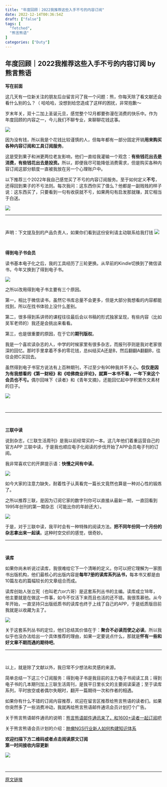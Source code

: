 ```yaml
---
title: "年度回顾｜2022我推荐这些入手不亏的内容订阅"
date: 2022-12-14T00:36:54Z
draft: ["false"]
tags: [
  "fetched",
  "熊言熊语"
]
categories: ["Duty"]
---
```

年度回顾｜2022我推荐这些入手不亏的内容订阅 by 熊言熊语
------
<div><p><span><strong><span>写在前面</span></strong></span></p><p><span>这几天有一位新关注的朋友后台留言问了我一个问题：熊，你每天除了看文献还会看什么别的么？（ 哈哈哈，没想到给您造成了这样的困扰，非常抱歉～</span></p><p><span>岁末年关，双十二加上圣诞元旦，感觉整个12月都要弥漫在消费的快乐中。作为年度回顾的内容之一，今儿我们不聊专业，来聊聊花钱这事。</span></p><p><img data-galleryid="" data-ratio="0.9794238683127572" data-s="300,640" data-src="https://mmbiz.qpic.cn/mmbiz_png/vMCuh4qxbFmIAYaUibgFIpZ6399PVs9Gx4swdB9583k3YESvr2BhWsmv0jtmsTdexIuc7e5ZFtyrORFVgdia6ZBA/640?wx_fmt=png" data-type="png" data-w="486" src="https://mmbiz.qpic.cn/mmbiz_png/vMCuh4qxbFmIAYaUibgFIpZ6399PVs9Gx4swdB9583k3YESvr2BhWsmv0jtmsTdexIuc7e5ZFtyrORFVgdia6ZBA/640?wx_fmt=png"></p><p><span>因为没有钱，所以我是个花钱比较谨慎的人，但每年都有一部分固定开销</span><strong><span>用来购买各种内容订阅和工具订阅服务</span></strong><span>。</span></p><p><span>这是受到果子和洲更两位老友影响，他们一直给我灌输一个观念：</span><strong><span>有些钱花出去是消费，有些钱花出去是投资。</span></strong><span>所以，即便我尽可能降低消费需求，但是购买各种内容订阅这部分额度一直被我放在另一个心理账户中。</span><br></p><p><span>以下推荐三个2022年我自己感觉买了不亏的内容订阅服务。至于如何定义<strong>不亏</strong>，还得回到果子的不亏法则。</span><span>每次我问：这东西你买了值么？他都是一副贱贱的样子说：这东西买了，只要看到一句有收获就不亏，如果两句有启发那就赚，其它相当于白送。</span></p><p><img data-galleryid="" data-ratio="0.8871595330739299" data-s="300,640" data-src="https://mmbiz.qpic.cn/mmbiz_png/vMCuh4qxbFmIAYaUibgFIpZ6399PVs9GxTgoPq6d57RyeKDBCRXNHicE4R1OpXB5Iu0JpYoibjjCULiafLPDsESIQA/640?wx_fmt=png" data-type="png" data-w="514" src="https://mmbiz.qpic.cn/mmbiz_png/vMCuh4qxbFmIAYaUibgFIpZ6399PVs9GxTgoPq6d57RyeKDBCRXNHicE4R1OpXB5Iu0JpYoibjjCULiafLPDsESIQA/640?wx_fmt=png"></p><hr><p><br></p><p><span>声明：下文提及到的产品负责人，如果你们看到这份安利请主动联系给我打钱 <img data-src="https://res.wx.qq.com/t/wx_fed/we-emoji/res/v1.3.10/assets/newemoji/Yellowdog.png" data-ratio="1" data-w="20" src="https://res.wx.qq.com/t/wx_fed/we-emoji/res/v1.3.10/assets/newemoji/Yellowdog.png"></span></p><p><span><br></span></p><p><span><strong><span>得到电子书会员</span></strong></span><br></p><p><span>读书基本电子化之后，我的工具经历了三轮更换。从早前的Kindle切换到了微信读书，今年又换到了得到电子书。</span></p><p><img data-croporisrc="https://mmbiz.qpic.cn/mmbiz_jpg/vMCuh4qxbFmIAYaUibgFIpZ6399PVs9GxLuXEpRDN9ZWwGxgdCUVsvPnqUV3ssAH9xLDRyNdibukCJqib6YfvSfvw/0?wx_fmt=jpeg" data-cropx1="0" data-cropx2="1242" data-cropy1="32.2318339100346" data-cropy2="2129.4498269896194" data-galleryid="" data-ratio="1.6892109500805152" data-s="300,640" data-src="https://mmbiz.qpic.cn/mmbiz_jpg/vMCuh4qxbFmIAYaUibgFIpZ6399PVs9GxmYQLba7YfLiaMao2VHicIek34U36jeRP5630KcYEGagJmyf8Qm2Wzcqg/640?wx_fmt=jpeg" data-type="jpeg" data-w="1242" src="https://mmbiz.qpic.cn/mmbiz_jpg/vMCuh4qxbFmIAYaUibgFIpZ6399PVs9GxmYQLba7YfLiaMao2VHicIek34U36jeRP5630KcYEGagJmyf8Qm2Wzcqg/640?wx_fmt=jpeg"></p><p><span>之所以改用得到电子书主要有三个原因。</span></p><p><span>第一，相比于微信读书，虽然它书库总量不会更多，但是大部分我想看的内容都能找到，所以在找书体验上没什么差别。</span></p><p><span>第二，很多得到系讲师的课程往往最后会以书稿的形式独家呈现，有些内容（比如吴军老师的）我还是会挑出来看看。</span></p><p><span>第三，也是很重要的原因，在于它的<strong>期刊版权</strong>。</span></p><p><span>我是一个喜欢读杂志的人，中学的时候家里有很多杂志，而报刊亭则是我对老家很深的回忆。那时手里拿着不多的零花钱，总纠结买A还是B，然后翻翻A翻翻B，往往会把C买回去。</span></p><p><span>虽然得到电子书官方说法有上百种期刊，不过至少有90种我并不关心。<strong>仅仅是因为有我想看的《第一财经》和《哈佛商业评论》，就算一本书不看，一年下来这个会员也不亏。</strong>偶尔回味下《读者》和《青年文摘》，还能回忆起中学积累作文素材的日子。</span></p><p><img data-croporisrc="https://mmbiz.qpic.cn/mmbiz_png/vMCuh4qxbFmIAYaUibgFIpZ6399PVs9Gx6l114mL5vN0tcgaUrpBovr8lhbEEkC2AUAUAWS3Lln2h3BCTwB55Bg/0?wx_fmt=png" data-cropx1="0" data-cropx2="1242" data-cropy1="330.91349480968853" data-cropy2="2578.546712802768" data-galleryid="" data-ratio="1.8099838969404187" data-s="300,640" data-src="https://mmbiz.qpic.cn/mmbiz_jpg/vMCuh4qxbFmIAYaUibgFIpZ6399PVs9GxsnTsUroYsolFiafUSvLrVIr7Y6d17SXEEiaSvrhfIXXno3ibMPm9WhBjA/640?wx_fmt=jpeg" data-type="jpeg" data-w="1242" src="https://mmbiz.qpic.cn/mmbiz_jpg/vMCuh4qxbFmIAYaUibgFIpZ6399PVs9GxsnTsUroYsolFiafUSvLrVIr7Y6d17SXEEiaSvrhfIXXno3ibMPm9WhBjA/640?wx_fmt=jpeg"></p><p><br></p><hr><p><br></p><p><span><strong><span>三联中读</span></strong></span><br></p><p><span>说到杂志，《三联生活周刊》是我以前经常买的一本。这几年他们着重运营自己的官方APP 三联中读，于是我也顺应电子化阅读的步伐开始了APP会员电子刊的订阅。</span></p><p><span>我非常喜欢它的开屏提示语：<strong>快慢之间有中读</strong>。</span></p><p><img data-croporisrc="https://mmbiz.qpic.cn/mmbiz_png/vMCuh4qxbFmIAYaUibgFIpZ6399PVs9Gx1YA5RYiaVhHUXhFiaibevSy2n0N5EeMyFRIianvRC1MYh7PEDpOfr0GJIA/0?wx_fmt=png" data-cropx1="0" data-cropx2="1242" data-cropy1="625.2975778546712" data-cropy2="2340.031141868512" data-galleryid="" data-ratio="1.3800322061191626" data-s="300,640" data-src="https://mmbiz.qpic.cn/mmbiz_jpg/vMCuh4qxbFmIAYaUibgFIpZ6399PVs9Gx2rkJVXw2nqjh9dLvoG72zK12ZOjvcve0SQemLJI3nsMZzBuiaJWxT5Q/640?wx_fmt=jpeg" data-type="jpeg" data-w="1242" src="https://mmbiz.qpic.cn/mmbiz_jpg/vMCuh4qxbFmIAYaUibgFIpZ6399PVs9Gx2rkJVXw2nqjh9dLvoG72zK12ZOjvcve0SQemLJI3nsMZzBuiaJWxT5Q/640?wx_fmt=jpeg"></p><p><span>如今大家的注意力缺失，耐着性子认真看完一篇长文竟然也算是一种对心性的锻炼了。</span></p><p><span>之所以推荐三联，是因为订阅它家的数字刊你可以直接从最新一期，一直回看到1995年创刊的第一期杂志（可能比你的年龄还大）。</span><br></p><p><img data-croporisrc="https://mmbiz.qpic.cn/mmbiz_png/vMCuh4qxbFmIAYaUibgFIpZ6399PVs9GxxztnAedLUUH1bGClfMuFV60AYAwEjQPbA9xWjBI2kggFmERJ8IyhhQ/0?wx_fmt=png" data-cropx1="0" data-cropx2="1242" data-cropy1="126.77854671280276" data-cropy2="2589.290657439446" data-galleryid="" data-ratio="1.9830917874396135" data-s="300,640" data-src="https://mmbiz.qpic.cn/mmbiz_jpg/vMCuh4qxbFmIAYaUibgFIpZ6399PVs9Gx7ZxLyicY2oGILCKpAXornPRibd7AlkEEq5plAqNzESEgbNIIcqyiadOoQ/640?wx_fmt=jpeg" data-type="jpeg" data-w="1242" src="https://mmbiz.qpic.cn/mmbiz_jpg/vMCuh4qxbFmIAYaUibgFIpZ6399PVs9Gx7ZxLyicY2oGILCKpAXornPRibd7AlkEEq5plAqNzESEgbNIIcqyiadOoQ/640?wx_fmt=jpeg"></p><p><span>于是，对于三联中读，我平时会有一种特殊的阅读方法。</span><strong><span>把不同年份同一个月份的杂志拿出来一起读</span></strong><span>。这种时空交织的感觉，很奇妙。</span></p><hr><p><br></p><p><span><strong><span>读库</span></strong></span><br></p><p><span>如果你尚未听说过读库，我很难给它下一个清晰的定义。</span><span>你可以把它理解为一家图书出版机构，他们最核心的出版内容是<strong>每年7册的读库系列丛书，</strong></span><span>每本书又都是由10篇左右的篇幅较长的文章组合而成。</span></p><p><span>读库创始人张立宪（也叫老六or六哥）是这套系列丛书的主编。读库成立18年，他主要就是在做这一件事，如今不仅活下来而且也活的还不错。我很羡慕他。从今年开始，一直坚持只出版纸质书的读库也终于上线了自己的APP，于是纸质版目前我就是以收藏为主了。</span><span></span></p><p><img data-croporisrc="https://mmbiz.qpic.cn/mmbiz_png/vMCuh4qxbFmIAYaUibgFIpZ6399PVs9GxjWge39dl1Qt53Yoib3oxX6JUmiaCicQic6qgANhwOnYkrxDddmVcu4VPRA/0?wx_fmt=png" data-cropx1="0" data-cropx2="1242" data-cropy1="141.82006920415225" data-cropy2="2587.1418685121107" data-galleryid="" data-ratio="1.9694041867954912" data-s="300,640" data-src="https://mmbiz.qpic.cn/mmbiz_jpg/vMCuh4qxbFmIAYaUibgFIpZ6399PVs9GxIaCynI3uibgkwsmC4SA9L5LmNhz1u5mcV7uoCyVWNbzL2POuQOrue1A/640?wx_fmt=jpeg" data-type="jpeg" data-w="1242" src="https://mmbiz.qpic.cn/mmbiz_jpg/vMCuh4qxbFmIAYaUibgFIpZ6399PVs9GxIaCynI3uibgkwsmC4SA9L5LmNhz1u5mcV7uoCyVWNbzL2POuQOrue1A/640?wx_fmt=jpeg"></p><p><span></span></p><p><span>关于这套系列丛书的定位，他们总结其价值在于：<strong>聚合不必读而使之必读</strong>。所以我似乎也没办法给出一个具体推荐的理由，如果一定要说点什么，那就是<strong>怀有一些和好文章不期而遇的期待吧</strong>。</span></p><hr><p><span><br></span></p><p><span>以上，就是除了文献以外，</span><span>我</span><span>日常</span><span>不少想法</span><span>和灵感的来源。</span></p><p><span></span><span>简单总结一下这三个订阅服务：</span><span>得</span><span>到电子书</span><span>是我目</span><span>前的主力电子书阅读</span><span>工具；</span><span>得到电子书的几本</span><span>期刊</span><span>加上三联</span><span>生活周刊，</span><span>是我平</span><span>日里</span><span>长</span><span>文的主</span><span>要阅读渠道；</span><span>至于</span><span>读库</span><span>系列</span><span>，</span><span>平</span><span>时放</span><span>空</span><span>或者偶尔</span><span>失</span><span>眠时，</span><span>翻开</span><span>一篇期待一次和作者</span><span>的</span><span>相遇</span><span>。</span><br></p><p><span>如果你有什么不错的订阅内容推荐，欢迎在留言区推荐给熊言熊语的读者们。</span><span>如果你</span><span>突然多了一些消费</span><span>冲动</span><span>，</span><span>我</span><span>就再给</span><span>熊言熊语邮件通讯会员计划打个广告。</span></p><p><span>关于熊言熊语邮件通讯的说明：<a target="_blank" href="http://mp.weixin.qq.com/s?__biz=MzA5OTM1ODg5NA==&amp;mid=2649680335&amp;idx=1&amp;sn=abc14fb1786895e8b8d88cc823782df4&amp;chksm=8899c80ebfee4118037dbc433ad68268b3ab174f72c9822ed0e7292689ec74ffd876d74cedf7&amp;scene=21#wechat_redirect" textvalue="熊言熊语邮件通讯来了，和1600+读者一起订阅吧" linktype="text" imgurl="" imgdata="null" data-itemshowtype="0" tab="innerlink" data-linktype="2">熊言熊语邮件通讯来了，和1600+读者一起订阅吧</a></span></p><p><span>关于熊言熊语会员计划的介绍：<a target="_blank" href="http://mp.weixin.qq.com/s?__biz=MzA5OTM1ODg5NA==&amp;mid=2649680343&amp;idx=1&amp;sn=e1c72ec4626407da82bf32a0afa1fa51&amp;chksm=8899c816bfee4100afbecf7821d6c834f019916c889807968742c8b1bbbe403952f2ba8d096a&amp;scene=21#wechat_redirect" textvalue="肿瘤NGS行业新人如何构建知识体系" linktype="text" imgurl="" imgdata="null" data-itemshowtype="0" tab="innerlink" data-linktype="2">肿瘤NGS行业新人如何构建知识体系</a></span></p><section data-snip-inherited="57"><strong data-snip-inherited="57"><span data-snip-inherited="57">欢迎</span><span data-snip-inherited="57">扫描下方二维码</span><span data-snip-inherited="57">或者点击</span><span data-snip-inherited="57">阅读原文</span><span data-snip-inherited="57">订阅</span></strong></section><section data-snip-inherited="57"><strong data-snip-inherited="57"><span data-snip-inherited="57">第一时间接收内容更新</span></strong></section><p><img data-galleryid="" data-ratio="0.259375" data-s="300,640" data-src="https://mmbiz.qpic.cn/mmbiz_png/vMCuh4qxbFlliaySlcwTPbT3lD64OnpicQUSefeFibqhOekOibAODgggK6ib68iasyzLsd2QGNeBxkuezvrxWBII3nAA/640?wx_fmt=png" data-type="png" data-w="1280" src="https://mmbiz.qpic.cn/mmbiz_png/vMCuh4qxbFlliaySlcwTPbT3lD64OnpicQUSefeFibqhOekOibAODgggK6ib68iasyzLsd2QGNeBxkuezvrxWBII3nAA/640?wx_fmt=png"></p><p><span></span></p><p><br></p><p><mp-style-type data-value="3"></mp-style-type></p></div>  
<hr>
<a href="https://mp.weixin.qq.com/s/HT4vzv7gMwnrQPe1WpCTjg",target="_blank" rel="noopener noreferrer">原文链接</a>
